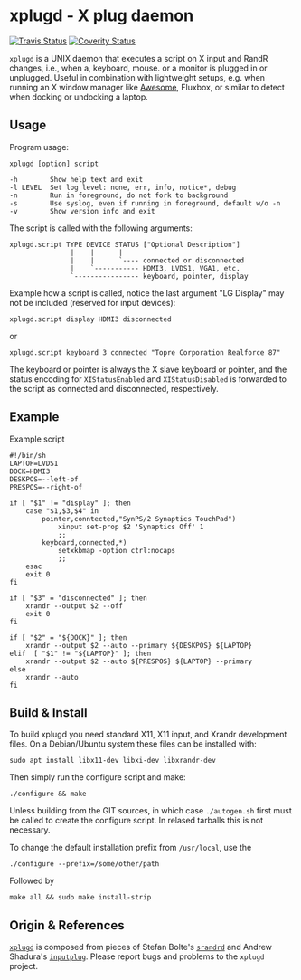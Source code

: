xplugd - X plug daemon
======================
[![Travis Status][]][Travis] [![Coverity Status]][Coverity Scan]

`xplugd` is a UNIX daemon that executes a script on X input and RandR
changes, i.e., when a, keyboard, mouse. or a monitor is plugged in or
unplugged.  Useful in combination with lightweight setups, e.g. when
running an X window manager like [Awesome][1], Fluxbox, or similar to
detect when docking or undocking a laptop.


Usage
-----

Program usage:

    xplugd [option] script
    
    -h        Show help text and exit
    -l LEVEL  Set log level: none, err, info, notice*, debug
    -n        Run in foreground, do not fork to background
    -s        Use syslog, even if running in foreground, default w/o -n
    -v        Show version info and exit

The script is called with the following arguments:

    xplugd.script TYPE DEVICE STATUS ["Optional Description"]
                   |    |      |
                   |    |      `---- connected or disconnected
                   |    `----------- HDMI3, LVDS1, VGA1, etc.
                   `---------------- keyboard, pointer, display

Example how a script is called, notice the last argument "LG Display"
may not be included (reserved for input devices):

    xplugd.script display HDMI3 disconnected

or

    xplugd.script keyboard 3 connected "Topre Corporation Realforce 87"

The keyboard or pointer is always the X slave keyboard or pointer, and
the status encoding for `XIStatusEnabled` and `XIStatusDisabled` is
forwarded to the script as connected and disconnected, respectively.


Example
-------

Example script

```shell
#!/bin/sh
LAPTOP=LVDS1
DOCK=HDMI3
DESKPOS=--left-of
PRESPOS=--right-of

if [ "$1" != "display" ]; then
    case "$1,$3,$4" in
        pointer,conntected,"SynPS/2 Synaptics TouchPad")
            xinput set-prop $2 'Synaptics Off' 1
            ;;
        keyboard,connected,*)
            setxkbmap -option ctrl:nocaps
            ;;
    esac
    exit 0
fi

if [ "$3" = "disconnected" ]; then
    xrandr --output $2 --off
    exit 0
fi

if [ "$2" = "${DOCK}" ]; then
    xrandr --output $2 --auto --primary ${DESKPOS} ${LAPTOP}
elif  [ "$1" != "${LAPTOP}" ]; then
    xrandr --output $2 --auto ${PRESPOS} ${LAPTOP} --primary
else
    xrandr --auto
fi
```


Build & Install
---------------

To build xplugd you need standard X11, X11 input, and Xrandr development
files.  On a Debian/Ubuntu system these files can be installed with:

    sudo apt install libx11-dev libxi-dev libxrandr-dev

Then simply run the configure script and make:

    ./configure && make

Unless building from the GIT sources, in which case `./autogen.sh` first
must be called to create the configure script.  In relased tarballs this
is not necessary.

To change the default installation prefix from `/usr/local`, use the

    ./configure --prefix=/some/other/path

Followed by

    make all && sudo make install-strip


Origin & References
-------------------

[`xplugd`][2] is composed from pieces of Stefan Bolte's [`srandrd`][3]
and Andrew Shadura's [`inputplug`][4].  Please report bugs and problems
to the `xplugd` project.

[1]: https://awesome.naquadah.org
[2]: https://github.com/troglobit/xplugd
[3]: https://bitbucket.org/portix/srandrd
[4]: https://bitbucket.org/andrew_shadura/inputplug
[Travis]:        https://travis-ci.org/troglobit/xplugd
[Travis Status]: https://travis-ci.org/troglobit/xplugd.png?branch=master
[Coverity Scan]:   https://scan.coverity.com/projects/10739
[Coverity Status]: https://scan.coverity.com/projects/10739/badge.svg

<!--
  -- Local Variables:
  -- mode: markdown
  -- End:
  -->

